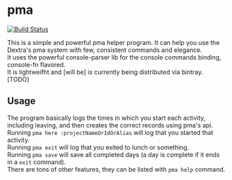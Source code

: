 pma
===

[![Build Status](https://travis-ci.org/luanpotter/pma.svg?branch=master)](https://travis-ci.org/luanpotter/pma)

This is a simple and powerful pma helper program. It can help you use the Dextra's pma system with few, consistent commands and elegance.  
It uses the powerful console-parser lib for the console commands binding, console-fn flavored.  
It is lightweifht and [will be] is currently being distributed via bintray. [TODO]

Usage
---
The program basically logs the times in which you start each activity, including leaving, and then creates the correct records using pma's api.
Running `pma here :projectNameOrIdOrAlias` will log that you started that activity.  
Running `pma exit` will log that you exited to lunch or something.  
Running `pma save` will save all completed days (a day is complete if it ends in a `exit` command).  
There are tons of other features, they can be listed with `pma help` command.
